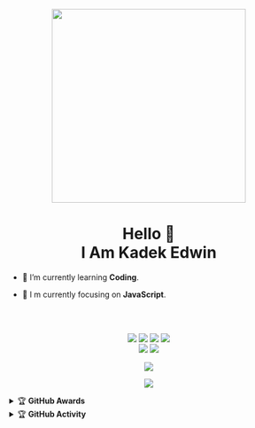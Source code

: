 <p align="center"> <img width=350, height=350, src="https://c.top4top.io/p_2042rbq1y1.jpg"/> </p>

<h1 align='center'>
  Hello 👋 <br>
  I Am Kadek Edwin
</h1> 

- 🌱 I’m currently learning **Coding**.

- 👀 I m currently focusing on **JavaScript**.

<br>
<br>

<p align="center">
  <a href="#"><img src="https://img.shields.io/badge/-JavaScript-black?style=flat-square&logo=javascript"/></a>
  <a href="#"><img src="https://img.shields.io/badge/-Node.js-black?style=flat-square&logo=Node.js"/></a>
  <a href="#"><img src="https://img.shields.io/badge/-Git-black?style=flat-square&logo=git"/></a>
  <a href="#"><img src="https://img.shields.io/badge/-Python-black?style=flat-square&logo=python"/></a>
  <br>
  <a href="https://github.com/edwindefine"><img src="https://img.shields.io/badge/-GitHub-black?style=flat-square&logo=github"/></a>
  <a href="https://youtube.com/channel/UCBJm_G_Wa9eD6KT5u6OBWCg"><img src="https://img.shields.io/youtube/channel/subscribers/UCBJm_G_Wa9eD6KT5u6OBWCg?style=social" />
</p>

<p align="center">
  <a href="https://github.com/edwindefine"><img src="https://github-readme-stats.vercel.app/api?username=edwindefine&bg_color=30,757575,000000&title_color=fff&text_color=fff&icon_color=fff&hide_border=true&show_icons=true" /></a>
</p>

<p align="center">
  <a href="https://github.com/edwindefine"><img src="https://github-readme-stats.vercel.app/api/top-langs?username=edwindefine&bg_color=30,757575,000000&title_color=fff&text_color=fff&hide_border=true&show_icons=true&layout=compact" /></a>
</p>

<details>
  <summary>&#127942 <b>GitHub Awards</b></summary><br/>
  
  ![Github Trophy](https://github-profile-trophy.vercel.app/?username=edwindefine&theme=onedark)
</details>

<details>
  <summary>&#127942 <b>GitHub Activity</b></summary><br/>

  ![Metrics](https://metrics.lecoq.io/edwindefine?template=classic&repositories.forks=true&languages=1&languages.colors=github&languages.threshold=0%25&config.timezone=Asia%2FBali)
</details>

<!--
**edwindefine/edwindefine** is a ✨ _special_ ✨ repository because its `README.md` (this file) appears on your GitHub profile.

Here are some ideas to get you started:

- 🔭 I’m currently working on ...
- 👯 I’m looking to collaborate on ...
- 🤔 I’m looking for help with ...
- 💬 Ask me about ...
- 📫 How to reach me: ...
- 😄 Pronouns: ...
- ⚡ Fun fact: ...
-->
